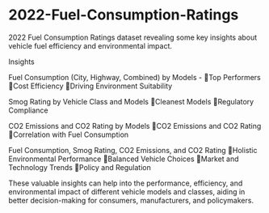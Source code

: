 # 2022-Fuel-Consumption-Ratings
2022 Fuel Consumption Ratings dataset revealing some key insights about vehicle fuel efficiency and environmental impact.

Insights

Fuel Consumption (City, Highway, Combined) by Models - 
🔸Top Performers
🔸Cost Efficiency
🔸Driving Environment Suitability

Smog Rating by Vehicle Class and Models
🔸Cleanest Models
🔸Regulatory Compliance

CO2 Emissions and CO2 Rating by Models
🔸CO2 Emissions and CO2 Rating
🔸Correlation with Fuel Consumption

Fuel Consumption, Smog Rating, CO2 Emissions, and CO2 Rating
🔸Holistic Environmental Performance
🔸Balanced Vehicle Choices
🔸Market and Technology Trends
🔸Policy and Regulation

These valuable insights can help into the performance, efficiency, and environmental impact of different vehicle models and classes, aiding in better decision-making for consumers, manufacturers, and policymakers.

